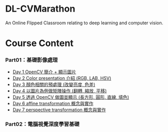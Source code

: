 # DL-CVMarathon
An Online Flipped Classroom relating to deep learning and computer vision.
>
# Course Content
### Part01：基礎影像處理    
- [Day 1 OpenCV 簡介 + 顯示圖片](https://github.com/tailer954/DL-CVMarathon/blob/master/homework/Day001_read_image_HW.ipynb)
- [Day 2 Color presentation 介紹 (RGB, LAB, HSV)](https://github.com/tailer954/DL-CVMarathon/blob/master/homework/Day002_change_color_space_HW.ipynb)
- [Day 3 顏色相關的預處理 (改變亮度, 色差)](https://github.com/tailer954/DL-CVMarathon/blob/master/homework/Day003_color_spave_op_HW.ipynb)
- [Day 4 以圖片為例做矩陣操作 (翻轉, 縮放, 平移)](https://github.com/tailer954/DL-CVMarathon/blob/master/homework/Day004_geometric_transform_HW.ipynb)
- [Day 5 透過 OpenCV 做圖並顯示 (長方形, 圓形, 直線, 填色)](https://github.com/tailer954/DL-CVMarathon/blob/master/homework/Day005_draw_HW.ipynb)
- [Day 6 affine transformation 概念與實作](https://github.com/tailer954/DL-CVMarathon/blob/master/homework/Day005_draw_HW.ipynb)
- [Day 7 perspective transformation 概念與實作](https://github.com/tailer954/DL-CVMarathon/blob/master/homework/Day007_perspective%20transformation_SampleToHW.ipynb)
### Part02：電腦視覺深度學習基礎   
